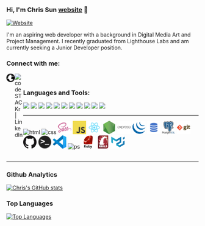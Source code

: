 ### Hi, I'm Chris Sun [website] 👋

[![Website](https://img.shields.io/website?label=chrissun.com&style=for-the-badge&url=https%3A%2F%2Fcodestackr.com)](https://codestackr.com)

I'm an aspiring web developer with a background in Digital Media Art and Project Management. I recently graduated from Lighthouse Labs and am currently seeking a Junior Developer position. 


### Connect with me:

[<img align="left" alt="codeSTACKr.com" width="22px" src="https://raw.githubusercontent.com/iconic/open-iconic/master/svg/globe.svg" />][website]
[<img align="left" alt="codeSTACKr | LinkedIn" width="22px" src="https://cdn.jsdelivr.net/npm/simple-icons@v3/icons/linkedin.svg" />][linkedin]

<br />

### Languages and Tools:

![](https://img.shields.io/badge/JavaScript-F7DF1E?style=for-the-badge&logo=javascript&logoColor=black)
![](https://img.shields.io/badge/Node.js-43853D?style=for-the-badge&logo=node.js&logoColor=white)
![](https://img.shields.io/badge/HTML5-E34F26?style=for-the-badge&logo=html5&logoColor=white)
![](https://img.shields.io/badge/CSS3-1572B6?style=for-the-badge&logo=css3&logoColor=white)
![](https://img.shields.io/badge/Sass-CC6699?style=for-the-badge&logo=sass&logoColor=white)
![](https://img.shields.io/badge/Ruby-CC342D?style=for-the-badge&logo=ruby&logoColor=white)
![](https://img.shields.io/badge/PostgreSQL-316192?style=for-the-badge&logo=postgresql&logoColor=white)
![](https://img.shields.io/badge/jQuery-0769AD?style=for-the-badge&logo=jquery&logoColor=white)
![](https://img.shields.io/badge/React-20232A?style=for-the-badge&logo=react&logoColor=61DAFB)
![](https://img.shields.io/badge/Express.js-404D59?style=for-the-badge)
![](https://img.shields.io/badge/Material--UI-0081CB?style=for-the-badge&logo=material-ui&logoColor=white)

---

<img alt="html" height="35" width = '35' src="https://github.com/get-icon/geticon/blob/master/icons/html-5.svg" />
<img alt="css" height="35" width = '35' src="https://github.com/get-icon/geticon/blob/master/icons/css-3.svg" />
<img alt="Sass" height="35px" width = '35px' src="https://raw.githubusercontent.com/github/explore/80688e429a7d4ef2fca1e82350fe8e3517d3494d/topics/sass/sass.png" />
<img alt="JavaScript" height="35px" width = '35px' src="https://raw.githubusercontent.com/github/explore/80688e429a7d4ef2fca1e82350fe8e3517d3494d/topics/javascript/javascript.png" />
<img alt="React" height="35px" width = '35px' src="https://raw.githubusercontent.com/github/explore/80688e429a7d4ef2fca1e82350fe8e3517d3494d/topics/react/react.png" />
<img alt="Node.js" height="35px" width = '35px' src="https://raw.githubusercontent.com/github/explore/80688e429a7d4ef2fca1e82350fe8e3517d3494d/topics/nodejs/nodejs.png" />
<img alt="ex" height="35px" width = '35px' src="https://github.com/devicons/devicon/blob/master/icons/express/express-original-wordmark.svg" />
<img alt="jquery" height="35px" width = '35px' src="https://github.com/devicons/devicon/blob/master/icons/jquery/jquery-original.svg" />
<img alt="SQL" height="35px" width = '35px' src="https://raw.githubusercontent.com/github/explore/80688e429a7d4ef2fca1e82350fe8e3517d3494d/topics/sql/sql.png" />
<img alt="psql" height="35px" width = '35px' src="https://github.com/devicons/devicon/blob/master/icons/postgresql/postgresql-original-wordmark.svg" />
<img alt="Git" height="35px" width = '35px' src="https://raw.githubusercontent.com/github/explore/80688e429a7d4ef2fca1e82350fe8e3517d3494d/topics/git/git.png" />
<img alt="GitHub" height="35px" width = '35px' src="https://raw.githubusercontent.com/github/explore/78df643247d429f6cc873026c0622819ad797942/topics/github/github.png" />
<img alt="Terminal" height="35px" width = '35px' src="https://raw.githubusercontent.com/github/explore/80688e429a7d4ef2fca1e82350fe8e3517d3494d/topics/terminal/terminal.png" />
<img alt="Visual Studio Code" height="35px" width = '35px' src="https://raw.githubusercontent.com/github/explore/80688e429a7d4ef2fca1e82350fe8e3517d3494d/topics/visual-studio-code/visual-studio-code.png" />
<img alt="ps" height="35px" width = '35px' src="https://github.com/get-icon/geticon/blob/master/icons/adobe-photoshop.svg" />
<img alt="ruby" height="35px" width = '35px' src="https://github.com/devicons/devicon/blob/master/icons/ruby/ruby-original-wordmark.svg" />
<img alt="rails" height="35px" width = '35px' src="https://github.com/devicons/devicon/blob/master/icons/rails/rails-original-wordmark.svg" />
<img alt="mui" height="35px" width = '35px' src="https://github.com/devicons/devicon/blob/master/icons/materialui/materialui-original.svg" />

<br />
<br />

---


### Github Analytics
[![Chris's GitHub stats](https://github-readme-stats.vercel.app/api?username=woodpeckershop&show_icons=true)](https://github.com/anuraghazra/github-readme-stats)

### Top Languages
[![Top Languages](https://github-readme-stats.vercel.app/api/top-langs/?username=woodpeckershop)](https://github.com/anuraghazra/github-readme-stats)

[website]: https://codeSTACKr.com
[linkedin]: https://www.linkedin.com/in/chrissun5567/

